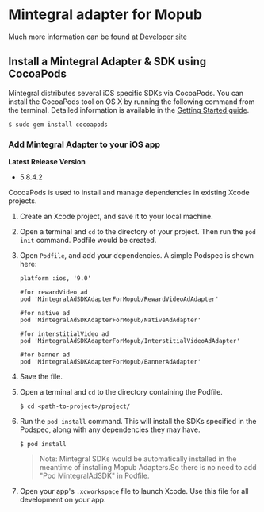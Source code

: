# Mintegral adapter for Mopub

Much more information can be found at [Developer site](http://cdn-adn.rayjump.com/cdn-adn/v2/markdown_v2/index.html?file=sdk-m_sdk_mopub-ios&lang=en.)

## Install a Mintegral Adapter & SDK using CocoaPods

Mintegral distributes several iOS specific SDKs via CocoaPods.
You can install the CocoaPods tool on OS X by running the following command from
the terminal. Detailed information is available in the [Getting Started
guide](https://guides.cocoapods.org/using/getting-started.html#getting-started).

```
$ sudo gem install cocoapods
```

### Add  Mintegral Adapter to your iOS app

**Latest Release Version**
* 5.8.4.2

CocoaPods is used to install and manage dependencies in existing Xcode projects.

1. Create an Xcode project, and save it to your local machine.
2. Open a terminal and `cd` to the directory of your project. Then run the `pod init` command. Podfile would be created.
3. Open `Podfile`, and add your dependencies. A simple Podspec is shown here:

    ```
    platform :ios, '9.0'
    
    #for rewardVideo ad
    pod 'MintegralAdSDKAdapterForMopub/RewardVideoAdAdapter'
    
    #for native ad
    pod 'MintegralAdSDKAdapterForMopub/NativeAdAdapter' 
    
    #for interstitialVideo ad
    pod 'MintegralAdSDKAdapterForMopub/InterstitialVideoAdAdapter'
    
    #for banner ad
    pod 'MintegralAdSDKAdapterForMopub/BannerAdAdapter'
    
    ```
    
4. Save the file.
5. Open a terminal and `cd` to the directory containing the Podfile.

    ```
    $ cd <path-to-project>/project/
    ```

6. Run the `pod install` command. This will install the SDKs specified in the
   Podspec, along with any dependencies they may have. 

    ```
    $ pod install
    ```

    > Note: Mintegral SDKs would be automatically installed in the meantime of installing Mopub Adapters.So there is no need to add "Pod MintegralAdSDK" in Podfile.


7. Open your app's `.xcworkspace` file to launch Xcode.
   Use this file for all development on your app.
